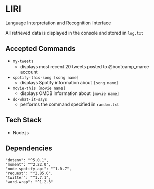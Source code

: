 # LIRI
Language Interpretation and Recognition Interface

All retrieved data is displayed in the console and stored in `log.txt`

## Accepted Commands
- `my-tweets`
    - displays most recent 20 tweets posted to @bootcamp_marce account
- `spotify-this-song [song name]`
    - displays Spotify information about `[song name]`
- `movie-this [movie name]`
    - displays OMDB information about `[movie name]`
- `do-what-it-says`
    - performs the command specified in `random.txt`

## Tech Stack
- Node.js

## Dependencies
```
"dotenv": "^5.0.1",
"moment": "^2.22.0",
"node-spotify-api": "^1.0.7",
"request": "^2.85.0",
"twitter": "^1.7.1",
"word-wrap": "^1.2.3"
```
